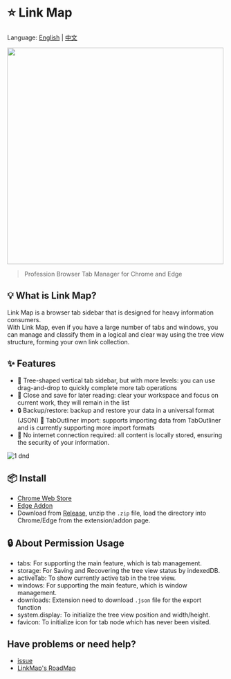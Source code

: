 # ⭐️ Link Map
Language: [English](https://github.com/GarinZ/link-map/blob/release/README.md) | [中文](https://github.com/GarinZ/link-map/blob/release/README_zh.md)

<img src="https://user-images.githubusercontent.com/7566103/226504871-4b8feefa-9cd0-48e1-bf70-e20e866b3ed4.png" width="500">

> Profession Browser Tab Manager for Chrome and Edge

## 💡 What is Link Map?
Link Map is a browser tab sidebar that is designed for heavy information consumers.  
With Link Map, even if you have a large number of tabs and windows, you can manage and classify them in a logical and clear way using the tree view structure, forming your own link collection.

## :sparkles: Features

- 🌲 Tree-shaped vertical tab sidebar, but with more levels: you can use drag-and-drop to quickly complete more tab operations
- 💾 Close and save for later reading: clear your workspace and focus on current work, they will remain in the list
- 🔒 Backup/restore: backup and restore your data in a universal format (JSON) 🔧 TabOutliner import: supports importing data from TabOutliner and is currently supporting more import formats
- 📶 No internet connection required: all content is locally stored, ensuring the security of your information.

![1  dnd](https://user-images.githubusercontent.com/7566103/226508940-040c6557-28a9-4bee-94ae-0869a7d18695.gif)

## 📦 Install
- [Chrome Web Store](https://chrome.google.com/webstore/detail/link-map/jappgmhllahigjolfpgbjdfhciabdnde)
- [Edge Addon](https://microsoftedge.microsoft.com/addons/detail/link-map/penpmngcolockpbmeeafkmbefjijbaej)
- Download from [Release](https://github.com/GarinZ/link-map/releases), unzip the `.zip` file, load the directory into Chrome/Edge from the extension/addon page.

## 🔒 About Permission Usage
- tabs: For supporting the main feature, which is tab management.
- storage: For Saving and Recovering the tree view status by indexedDB. 
- activeTab: To show currently active tab in the tree view.
- windows: For supporting the main feature, which is window management.
- downloads: Extension need to download `.json` file for the export function
- system.display: To initialize the tree view position and width/height.
- favicon: To initialize icon for tab node which has never been visited.

## Have problems or need help?
- [issue](https://github.com/GarinZ/link-map/issues)
- [LinkMap's RoadMap](https://garin-public.notion.site/Link-Map-0f228ba1e9e541aca685ab0622269e09)
